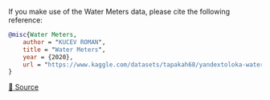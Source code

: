 If you make use of the Water Meters data, please cite the following reference:

```bibtex
@misc{Water Meters,
	author = "KUCEV ROMAN",
	title = "Water Meters",
	year = {2020},
	url = "https://www.kaggle.com/datasets/tapakah68/yandextoloka-water-meters-dataset"
}
```

[🔗 Source](https://www.kaggle.com/datasets/tapakah68/yandextoloka-water-meters-dataset)
